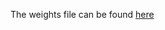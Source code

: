 The weights file can be found [here](https://drive.google.com/file/d/1P0qKWbWVb3wsW-zEE2IGKeIBMjLudQ9X/view?usp=sharing)
